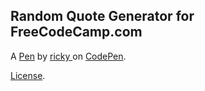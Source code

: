 Random Quote Generator for FreeCodeCamp.com
-------------------------------------------


A [Pen](https://codepen.io/rrios1877/pen/yJAjkJ) by [ricky ](http://codepen.io/rrios1877) on [CodePen](http://codepen.io/).

[License](https://codepen.io/rrios1877/pen/yJAjkJ/license).